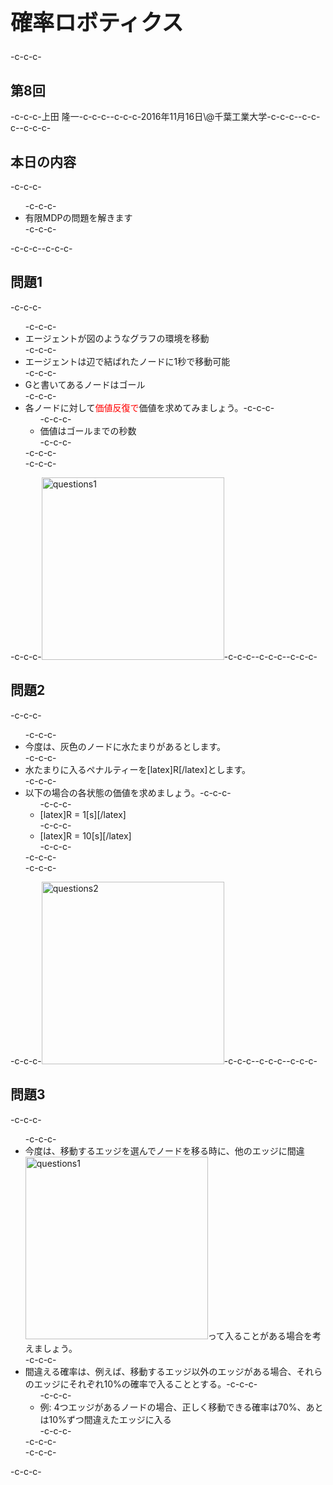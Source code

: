 <h1 style="font-size: 250%;">確率ロボティクス</h1>-c-c-c-<h2>第8回</h2>-c-c-c-上田 隆一-c-c-c--c-c-c-2016年11月16日\@千葉工業大学-c-c-c--c-c-c-<!--nextpage-->-c-c-c-<h2>本日の内容</h2>-c-c-c-<ul>-c-c-c- 	<li>有限MDPの問題を解きます</li>-c-c-c-</ul>-c-c-c-<!--nextpage-->-c-c-c-<h2>問題1</h2>-c-c-c-<ul>-c-c-c- 	<li>エージェントが図のようなグラフの環境を移動</li>-c-c-c- 	<li>エージェントは辺で結ばれたノードに1秒で移動可能</li>-c-c-c- 	<li>Gと書いてあるノードはゴール</li>-c-c-c- 	<li>各ノードに対して<span style="color: #ff0000;">価値反復で</span>価値を求めてみましょう。-c-c-c-<ul>-c-c-c- 	<li>価値はゴールまでの秒数</li>-c-c-c-</ul>-c-c-c-</li>-c-c-c-</ul>-c-c-c-<img class="alignright size-full wp-image-2247" src="https://lab.ueda.asia/wp-content/uploads/2016/11/questions1.png" alt="questions1" width="292" height="292" />-c-c-c--c-c-c-<!--nextpage-->-c-c-c-<h2>問題2</h2>-c-c-c-<ul>-c-c-c- 	<li>今度は、灰色のノードに水たまりがあるとします。</li>-c-c-c- 	<li>水たまりに入るペナルティーを[latex]R[/latex]とします。</li>-c-c-c- 	<li>以下の場合の各状態の価値を求めましょう。-c-c-c-<ul>-c-c-c- 	<li>[latex]R = 1[s][/latex]</li>-c-c-c- 	<li>[latex]R = 10[s][/latex]</li>-c-c-c-</ul>-c-c-c-</li>-c-c-c-</ul>-c-c-c-<a href="https://lab.ueda.asia/wp-content/uploads/2016/11/questions2.png"><img class="size-full wp-image-2251 alignright" src="https://lab.ueda.asia/wp-content/uploads/2016/11/questions2.png" alt="questions2" width="292" height="292" /></a>-c-c-c--c-c-c-<!--nextpage-->-c-c-c-<h2>問題3</h2>-c-c-c-<ul>-c-c-c- 	<li>今度は、移動するエッジを選んでノードを移る時に、他のエッジに間違<img class="alignright size-full wp-image-2247" src="https://lab.ueda.asia/wp-content/uploads/2016/11/questions1.png" alt="questions1" width="292" height="292" />って入ることがある場合を考えましょう。</li>-c-c-c- 	<li>間違える確率は、例えば、移動するエッジ以外のエッジがある場合、それらのエッジにそれぞれ10%の確率で入ることとする。-c-c-c-<ul>-c-c-c- 	<li>例: 4つエッジがあるノードの場合、正しく移動できる確率は70%、あとは10%ずつ間違えたエッジに入る</li>-c-c-c-</ul>-c-c-c-</li>-c-c-c-</ul>-c-c-c-&nbsp;
